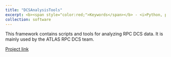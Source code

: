 ```yaml
---
title: "DCSAnalysisTools"
excerpt: <b><span style="color:red;">Keywords</span></b> - <i>Python, particle physics, particle detectors</i>. <br/><br/>A framework with tools for analyzing ATLAS RPC DCS data.
collection: software
---
```


This framework contains scripts and tools for analyzing RPC DCS data. It is mainly used by the ATLAS RPC DCS team.

[Project link](https://gitlab.cern.ch/gbianco/DCSAnalysis)
